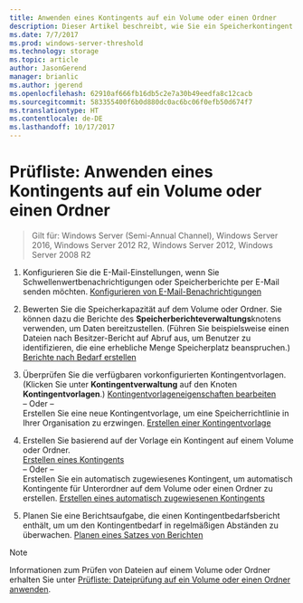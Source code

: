 ```yaml
---
title: Anwenden eines Kontingents auf ein Volume oder einen Ordner
description: Dieser Artikel beschreibt, wie Sie ein Speicherkontingent auf ein Volume oder einen Ordner anwenden.
ms.date: 7/7/2017
ms.prod: windows-server-threshold
ms.technology: storage
ms.topic: article
author: JasonGerend
manager: brianlic
ms.author: jgerend
ms.openlocfilehash: 62910af666fb16db5c2e7a30b49eedfa8c12cacb
ms.sourcegitcommit: 583355400f6b0d880dc0ac6bc06f0efb50d674f7
ms.translationtype: HT
ms.contentlocale: de-DE
ms.lasthandoff: 10/17/2017
---
```

# <a name="checklist-apply-a-quota-to-a-volume-or-folder"></a>Prüfliste: Anwenden eines Kontingents auf ein Volume oder einen Ordner

> Gilt für: Windows Server (Semi-Annual Channel), Windows Server 2016, Windows Server 2012 R2, Windows Server 2012, Windows Server 2008 R2

1. Konfigurieren Sie die E-Mail-Einstellungen, wenn Sie Schwellenwertbenachrichtigungen oder Speicherberichte per E-Mail senden möchten. [Konfigurieren von E-Mail-Benachrichtigungen](configure-email-notifications.md)

2. Bewerten Sie die Speicherkapazität auf dem Volume oder Ordner. Sie können dazu die Berichte des **Speicherberichteverwaltungs**knotens verwenden, um Daten bereitzustellen. (Führen Sie beispielsweise einen Dateien nach Besitzer-Bericht auf Abruf aus, um Benutzer zu identifizieren, die eine erhebliche Menge Speicherplatz beanspruchen.) [Berichte nach Bedarf erstellen](generate-reports-on-demand.md)

3. Überprüfen Sie die verfügbaren vorkonfigurierten Kontingentvorlagen. (Klicken Sie unter **Kontingentverwaltung** auf den Knoten **Kontingentvorlagen**.) [Kontingentvorlageneigenschaften bearbeiten](edit-quota-template-properties.md) 
<br />– Oder – <br /> Erstellen Sie eine neue Kontingentvorlage, um eine Speicherrichtlinie in Ihrer Organisation zu erzwingen. [Erstellen einer Kontingentvorlage](create-quota-template.md)

4. Erstellen Sie basierend auf der Vorlage ein Kontingent auf einem Volume oder Ordner.  
 [Erstellen eines Kontingents](create-quota.md) <br /> – Oder – <br /> Erstellen Sie ein automatisch zugewiesenes Kontingent, um automatisch Kontingente für Unterordner auf dem Volume oder einen Ordner zu erstellen. [Erstellen eines automatisch zugewiesenen Kontingents](create-auto-apply-quota.md)

6. Planen Sie eine Berichtsaufgabe, die einen Kontingentbedarfsbericht enthält, um um den Kontingentbedarf in regelmäßigen Abständen zu überwachen. [Planen eines Satzes von Berichten](schedule-set-of-reports.md)

> [!Note]
> Informationen zum Prüfen von Dateien auf einem Volume oder Ordner erhalten Sie unter [Prüfliste: Dateiprüfung auf ein Volume oder einen Ordner anwenden](checklist-apply-file-screen-to-volume-or-folder.md).











